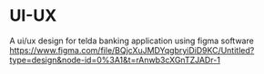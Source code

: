 # UI-UX
A ui/ux  design for telda banking application using figma software
https://www.figma.com/file/BQjcXuJMDYqgbryiDiD9KC/Untitled?type=design&node-id=0%3A1&t=rAnwb3cXGnTZJADr-1
